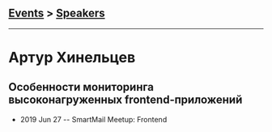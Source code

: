 ## [Events](../README.md) > [Speakers](../speakers.md)
---

# Артур Хинельцев

## Особенности мониторинга высоконагруженных frontend-приложений
- 2019 Jun 27 -- SmartMail Meetup: Frontend    
